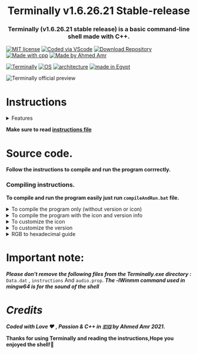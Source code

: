 
<h1 align="center"> Terminally v1.6.26.21 Stable-release </h1>

<h3 align="center">Terminally (v1.6.26.21 stable release) is a basic command-line shell made with C++. </h3>

[![MIT license](https://img.shields.io/badge/License-MIT-blue.svg)](https://lbesson.mit-license.org/)
[![Coded via VScode](https://img.shields.io/badge/coded%20via-Visual%20Studio%20Code-007ACC?logo=visualstudiocode)](https://code.visualstudio.com/)
[![Download Repository](https://img.shields.io/github/repo-size/Ahmed-Amr-Github/Terminally?color=brightgreen&label=Download&logo=github)](https://github.com/Ahmed-Amr-Github/Terminally/archive/refs/heads/main.zip)
[![Made with cpp](https://img.shields.io/badge/Coded%20with-C%2B%2B-cyan?style=flat&logo=cplusplus)](https://en.wikipedia.org/wiki/C%2B%2B)
[![Made by Ahmed Amr](https://img.shields.io/badge/Credits-Ahmed%20Amr-orange?style=flat)](https://github.com/Ahmed-Amr-Github/Terminally/)

[![Terminally](https://img.shields.io/badge/-Terminally-black?style=flat&logo=windowsterminal)](https://github.com/Ahmed-Amr-Github)
[![OS](https://img.shields.io/badge/OS-windows%2010+-yellowgreen?style=flat&logo=windows)](https://www.microsoft.com/en-us/software-download/windows10ISO)
[![architecture](https://img.shields.io/badge/architecture-32%2F64--bit-yellow?style=flat&logo=intel)](https://en.wikipedia.org/wiki/Comparison_of_instruction_set_architectures)
[![made in Egypt](https://img.shields.io/badge/Made%20in-Egypt-darkred?style=flat&logo=wikipedia)](https://en.wikipedia.org/wiki/Egypt)

![Terminally official preview](https://user-images.githubusercontent.com/83289040/123524909-856bb400-d6cd-11eb-821e-a7f81ab4673b.png)


# Instructions

<details> <summary> Features </summary>

1) **You can type:
`example.com` Or `https://www.example.com` Or `http://www.example.com` Or `https://example.com` Or `http://example.com`
And the shell will redirect you to the given url.**

2) **You can type** `def count` **to see the number of acronyms built-in the shell.**

3) **Bug fixes.**

4) **Added web shortcuts like `facebook`,`youtube`,`twitter`,`discord` and `github`** 
</details>

**Make sure to read [instructions file](./instructions)**

# Source code.

**Follow the instructions to compile and run the program corrrectly.**

### Compiling instructions.

**To compile and run the program easily just run `compileAndRun.bat` file.**

<details> <summary> To compile the program only (without version or icon) </summary>

1) Open the command-line.

2) Type ```g++ -o Terminally main.cpp includes/rgb.cpp -lWinmm``` and hit enter.

Now you are ready to run the program.
</details>

<details> <summary> To compile the program with the icon and version info </summary>

1) You have to install mingw64 and add it to path.

2) Navigate to the source code folder and open the command-line there.

3) Type `windres icon.rc -O coff -o ICON.res` to compile the icon file.

4) Type `windres ver.rc -O coff -o VER.res` to compile the version file.

5) Type `g++ -o Terminally main.cpp includes/rgb.cpp ICON.res VER.res -lWinmm` to compile the program with the version and the icon files.
</details>

<details> <summary> To customize the icon </summary>
  
1) Open `icon.rc` file.

2) Type `id ICON "ICON.ico"` in the `icon.rc` file (You can replace `ICON.ico` with any `.ico` file.

*example:`id ICON "pathToTheIcon/example.ico"`*).

3) Type `windres icon.rc -O coff -o ICON.res` to compile the icon file (You can replace `icon.rc` with the name of the `.rc` file you created and 
you can replace `ICON.res` with the name of the output file you want *example:`windres icon.rc -O coff -o example.res`* but the file must be a `.res` file).

4) Compile the icon file with the program or compile both the icon and version file with the program by typing
`g++ -o Terminally main.cpp includes/rgb.cpp ICON.res VER.res -lWinmm` in the command line.
</details>

<details> <summary> To customize the version </summary>

1) Open `ver.rc` file.

2) Customize fields like ``VALUE "Type", "A basic C++ Command-line Shell"`` **<-- this string can be editable**.

3) You can also change both `FILEVERSION     1,6,26,21`**<--** and `PRODUCTVERSION  1,6,26,21`**<--**.

4) Open the command line and type `windres ver.rc -O coff -o VER.res` to compile the version file (You can replace `ver.rc` with the name of the `.rc` file you created and 
you can replace `VER.res` with the name of the output file you want *example:`windres ver.rc -O coff -o example.res`* but the file must be a `.res` file).

5) Compile the version file with the program or compile both the icon and version file with the program by typing
`g++ -o Terminally main.cpp includes/rgb.cpp ICON.res VER.res  -lWinmm` in the command line.
</details>

<details> <summary> RGB to hexadecimal guide </summary>

- "To convert an RGB value to a Hexadecimal color :" 
 
- let's say we wanna convert this RGB value to a haexadecimal color "rgb(120,45,203)"
 
- let's say that the first number which is red is X
 
- the second one which is green is Y
 
- and the third one which is blue is Z
 
- we will convert x,y and z separately.
 
- let's convert X to a hexadecimal
 
- "the law = X/16,X/16 = int.float , hex = #int and float*16"
 
- so coverting X will be equal to:
 
- result = X/16
 
- result = 120/16 = 7.5
 
- converting the decimal floating point: 0.5 * 16 = 8
 
- so the hex will be equal to #780000
 
- Note:
 
- 0,1,2,3,4,5,6,7,8,9,(10 is A),11 is B,12 is C,13 is D,14 is E,15 is F
 
- so converting Z will be
 
- result = Z/16
 
- result = 203/16 = 12.6875 and 12 is equal to C
 
- converting the decimal floating point: 0.6875 * 16 = 11 and 11 is equal to B
 
- so the hex will be equal to #BA0000
 
- and x y and z = #782DCB
 
- credits: Ahmed Amr 2021
</details>

# **Important note:**

***Please don't remove the following files from the Terminally.exe directory :*** `Data.dat` , `instructions` And `audio.prop`.
***The -lWinmm command used in mingw64 is for the sound of the shell***

# ***Credits***

***Coded with Love ♥ , Passion & C++ in 🇪🇬 by Ahmed Amr 2021.***

**Thanks for using Terminally and reading the instructions,Hope you enjoyed the shell!🥰**


